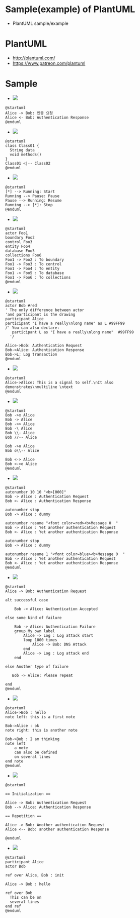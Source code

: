 # Sample(example) of PlantUML 
- PlantUML sample/example
# PlantUML
- http://plantuml.com/
- https://www.patreon.com/plantuml
# Sample
- ![](sample/file1.png)
```
@startuml 
Alice -> Bob: 인증 요청
Alice <- Bob: Authentication Response 
@enduml
```
- ![](sample/file2.png)
```
@startuml
class Class01 {
  String data
  void methods()
}
Class01 <|-- Class02
@enduml
```
- ![](sample/file3.png)
```
@startuml
[*] --> Running: Start
Running --> Pause: Pause
Pause --> Running: Resume
Running --> [*]: Stop
@enduml
```
- ![](sample/file4.png)
```
@startuml
actor Foo1
boundary Foo2
control Foo3
entity Foo4
database Foo5
collections Foo6
Foo1 -> Foo2 : To boundary
Foo1 -> Foo3 : To control
Foo1 -> Foo4 : To entity
Foo1 -> Foo5 : To database
Foo1 -> Foo6 : To collections
@enduml
```
- ![](sample/file5.png)
```
@startuml
actor Bob #red
' The only difference between actor
'and participant is the drawing
participant Alice
participant "I have a really\nlong name" as L #99FF99
/' You can also declare:
   participant L as "I have a really\nlong name"  #99FF99
  '/

Alice->Bob: Authentication Request
Bob->Alice: Authentication Response
Bob->L: Log transaction
@enduml
```
- ![](sample/file6.png)
```
@startuml
Alice->Alice: This is a signal to self.\nIt also demonstrates\nmultiline \ntext
@enduml
```
- ![](sample/file7.png)
```
@startuml
Bob ->x Alice
Bob -> Alice
Bob ->> Alice
Bob -\ Alice
Bob \\- Alice
Bob //-- Alice

Bob ->o Alice
Bob o\\-- Alice

Bob <-> Alice
Bob <->o Alice
@enduml
```
- ![](sample/file8.png)
```
@startuml
autonumber 10 10 "<b>[000]"
Bob -> Alice : Authentication Request
Bob <- Alice : Authentication Response

autonumber stop
Bob -> Alice : dummy

autonumber resume "<font color=red><b>Message 0  "
Bob -> Alice : Yet another authentication Request
Bob <- Alice : Yet another authentication Response

autonumber stop
Bob -> Alice : dummy

autonumber resume 1 "<font color=blue><b>Message 0  "
Bob -> Alice : Yet another authentication Request
Bob <- Alice : Yet another authentication Response
@enduml
```
- ![](sample/file9.png)
```
@startuml
Alice -> Bob: Authentication Request

alt successful case

    Bob -> Alice: Authentication Accepted
    
else some kind of failure

    Bob -> Alice: Authentication Failure
    group My own label
    	Alice -> Log : Log attack start
        loop 1000 times
            Alice -> Bob: DNS Attack
        end
    	Alice -> Log : Log attack end
    end
    
else Another type of failure

   Bob -> Alice: Please repeat
   
end
@enduml
```
- ![](sample/fileA.png)
```
@startuml
Alice->Bob : hello
note left: this is a first note

Bob->Alice : ok
note right: this is another note

Bob->Bob : I am thinking
note left
	a note
	can also be defined
	on several lines
end note
@enduml
```
- ![](sample/fileB.png)
```
@startuml

== Initialization ==

Alice -> Bob: Authentication Request
Bob --> Alice: Authentication Response

== Repetition ==

Alice -> Bob: Another authentication Request
Alice <-- Bob: another authentication Response

@enduml
```
- ![](sample/fileC.png)
```
@startuml
participant Alice
actor Bob

ref over Alice, Bob : init

Alice -> Bob : hello

ref over Bob
  This can be on
  several lines
end ref
@enduml
```


